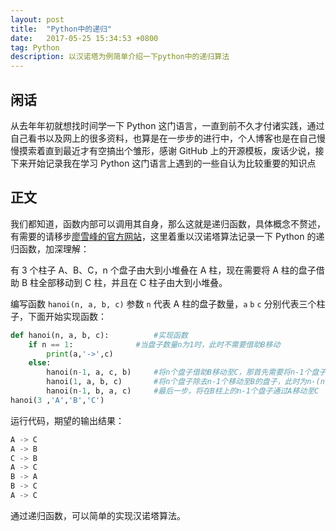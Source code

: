 ```yaml
---
layout: post
title:  "Python中的递归"
date:   2017-05-25 15:34:53 +0800
tag: Python
description: 以汉诺塔为例简单介绍一下python中的递归算法
---
```


## 闲话
从去年年初就想找时间学一下 Python 这门语言，一直到前不久才付诸实践，通过自己看书以及网上的很多资料，也算是在一步步的进行中，个人博客也是在自己慢慢摸索着直到最近才有空搞出个雏形，感谢 GitHub 上的开源模板，废话少说，接下来开始记录我在学习 Python 这门语言上遇到的一些自认为比较重要的知识点
## 正文
我们都知道，函数内部可以调用其自身，那么这就是递归函数，具体概念不赘述，有需要的请移步[廖雪峰的官方网站](http://www.liaoxuefeng.com/wiki/0014316089557264a6b348958f449949df42a6d3a2e542c000/001431756044276a15558a759ec43de8e30eb0ed169fb11000)，这里着重以汉诺塔算法记录一下 Python 的递归函数，加深理解：

有 3 个柱子 A、B、C，n 个盘子由大到小堆叠在 A 柱，现在需要将 A 柱的盘子借助 B 柱全部移动到 C 柱，并且在 C 柱子由大到小堆叠。

编写函数 `hanoi(n, a, b, c)` 参数 `n` 代表 A 柱的盘子数量，`a` `b` `c` 分别代表三个柱子，下面开始实现函数：



```python
def hanoi(n, a, b, c):			#实现函数
    if n == 1:				#当盘子数量n为1时，此时不需要借助B移动
        print(a,'->',c)		
    else:					
        hanoi(n-1, a, c, b)		#将n个盘子借助B移动至C，那首先需要将n-1个盘子借助C移动至B
        hanoi(1, a, b, c)		#将n个盘子除去n-1个移动至B的盘子，此时为n-(n-1)盘子移动至C
        hanoi(n-1, b, a, c)		#最后一步，将在B柱上的n-1个盘子通过A移动至C
hanoi(3 ,'A','B','C')
```

运行代码，期望的输出结果：

```python
A -> C
A -> B
C -> B
A -> C
B -> A
B -> C
A -> C
```

通过递归函数，可以简单的实现汉诺塔算法。
